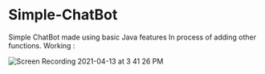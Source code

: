 # Simple-ChatBot
Simple ChatBot made using basic Java features
In process of adding other functions.
Working : 

![Screen Recording 2021-04-13 at 3 41 26 PM](https://user-images.githubusercontent.com/63100608/114537595-050de900-9c70-11eb-81ea-8c8c9c7f37e7.gif)
